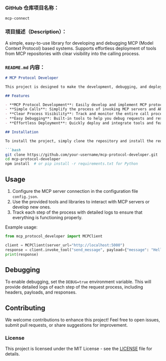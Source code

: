  
### GitHub 仓库项目名称：
`mcp-connect`

### 项目描述（Description）：
A simple, easy-to-use library for developing and debugging MCP (Model Context Protocol) based systems. Supports effortless deployment of tools from MCP repositories with clear visibility into the calling process.

### `README.md` 内容：
```markdown
# MCP Protocol Developer

This project is designed to make the development, debugging, and deployment of MCP (Model Context Protocol) systems as easy and efficient as possible. It provides a simple interface for calling and interacting with MCP servers, with a clear view of the process and detailed logging to aid in debugging.

## Features

- **MCP Protocol Development**: Easily develop and implement MCP protocol connections with various services.
- **Simple Calls**: Simplify the process of invoking MCP servers and APIs with minimal setup.
- **Clear Process Visibility**: Track and monitor the entire call process, making it easy to understand what’s happening behind the scenes.
- **Easy Debugging**: Built-in tools to help you debug requests and responses, ensuring smooth integration and fast troubleshooting.
- **Effortless Deployment**: Quickly deploy and integrate tools and features from any MCP repository, allowing you to focus on the task at hand.

## Installation

To install the project, simply clone the repository and install the required dependencies:

```bash
git clone https://github.com/your-username/mcp-protocol-developer.git
cd mcp-protocol-developer
npm install  # or pip install -r requirements.txt for Python
```

## Usage

1. Configure the MCP server connection in the configuration file `config.json`.
2. Use the provided tools and libraries to interact with MCP servers or develop new ones.
3. Track each step of the process with detailed logs to ensure that everything is functioning properly.

Example usage:

```python
from mcp_protocol_developer import MCPClient

client = MCPClient(server_url="http://localhost:5000")
response = client.invoke_tool("send_message", payload={"message": "Hello World"})
print(response)
```

## Debugging

To enable debugging, set the `DEBUG=true` environment variable. This will provide detailed logs of each step of the request process, including headers, payloads, and responses.

## Contributing

We welcome contributions to enhance this project! Feel free to open issues, submit pull requests, or share suggestions for improvement.

### License

This project is licensed under the MIT License - see the [LICENSE](LICENSE) file for details.
```

 
